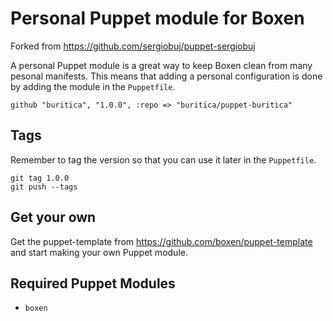 # Personal Puppet module for Boxen

Forked from https://github.com/sergiobuj/puppet-sergiobuj

A personal Puppet module is a great way to keep Boxen clean from many
pesonal manifests.
This means that adding a personal configuration is done by adding the module in
the `Puppetfile`.

```
github "buritica", "1.0.0", :repo => "buritica/puppet-buritica"
```

## Tags

Remember to tag the version so that you can use it later in the `Puppetfile`.

```
git tag 1.0.0
git push --tags
```

## Get your own

Get the puppet-template from https://github.com/boxen/puppet-template and start
making your own Puppet module.

## Required Puppet Modules

* `boxen`

